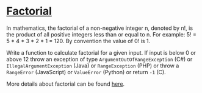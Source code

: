 # [Factorial](https://www.codewars.com/kata/factorial "https://www.codewars.com/kata/54ff0d1f355cfd20e60001fc")

In mathematics, the factorial of a non-negative integer n, denoted by n!, is the product of all positive integers less than or equal to n. For example:
5! = 5 \* 4 \* 3 \* 2 \* 1 = 120. By convention the value of 0! is 1.

Write a function to calculate factorial for a given input. If input is below 0 or above 12 throw an exception of type `ArgumentOutOfRangeException` (C#) or `IllegalArgumentException` (Java) or `RangeException` (PHP) or throw a `RangeError` (JavaScript) or `ValueError` (Python) or return `-1` (C).

More details about factorial can be found [here](https://www.wikiwand.com/en/Factorial).